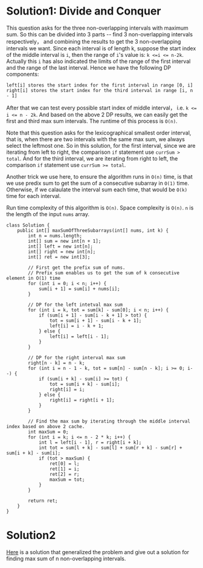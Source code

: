 # Solution1: Divide and Conquer

This question asks for the three non-overlapping intervals with maximum sum. So this can be divided into 3 parts -- find 3 non-overlapping intervals respectively， and combining the results to get the 3 non-overlapping intervals we want. Since each interval is of length k, suppose the start index of the middle interval is `i`, then the range of `i`'s value is: `k <=i <= n-2k`. Actually this `i` has also indicated the limits of the range of the first interval and the range of the last interval. Hence we have the following DP components:

```
left[i] stores the start index for the first interval in range [0, i]
right[i] stores the start index for the third interval in range [i, n - 1]
```

After that we can test every possible start index of middle interval， i.e. `k <= i <= n - 2k`. And based on the above 2 DP results, we can easily get the first and third max sum intervals. The runtime of this process is `O(n)`. 

Note that this question asks for the lexicographical smallest order interval, that is, when there are two intervals with the same max sum, we always select the leftmost one. So in this solution, for the first interval, since we are iterating from left to right, the comparison `if` statement use `currSum > total`. And for the third interval, we are iterating from right to left, the comparison `if` statement use `currSum >= total`. 

Another trick we use here, to ensure the algorithm runs in `O(n)` time, is that we use predix sum to get the sum of a consecutive subarray in `O(1)` time. Otherwise, if we calaulate the interval sum each time, that would be `O(k)` time for each interval.

Run time complexity of this algorithm is `O(n)`. Space complexity is `O(n)`. `n` is the length of the input `nums` array. 

```
class Solution {
    public int[] maxSumOfThreeSubarrays(int[] nums, int k) {
        int n = nums.length;
        int[] sum = new int[n + 1];
        int[] left = new int[n];
        int[] right = new int[n];
        int[] ret = new int[3];
        
        // First get the prefix sum of nums.
        // Prefix sum enables us to get the sum of k consecutive element in O(1) time
        for (int i = 0; i < n; i++) {
            sum[i + 1] = sum[i] + nums[i];
        }
        
        // DP for the left intetval max sum
        for (int i = k, tot = sum[k] - sum[0]; i < n; i++) {
            if (sum[i + 1] - sum[i - k + 1] > tot) {
                tot = sum[i + 1] - sum[i - k + 1];
                left[i] = i - k + 1;
            } else {
                left[i] = left[i - 1];
            }
        }
        
        // DP for the right interval max sum
        right[n - k] = n - k;
        for (int i = n - 1 - k, tot = sum[n] - sum[n - k]; i >= 0; i--) {
            if (sum[i + k] - sum[i] >= tot) {
                tot = sum[i + k] - sum[i];
                right[i] = i;
            } else {
                right[i] = right[i + 1];
            }
        }
        
        // Find the max sum by iterating through the middle interval index based on above 2 cache.
        int maxSum = 0;
        for (int i = k; i <= n - 2 * k; i++) {
            int l = left[i - 1], r = right[i + k];
            int tot = sum[l + k] - sum[l] + sum[r + k] - sum[r] + sum[i + k] - sum[i];
            if (tot > maxSum) {
                ret[0] = l;
                ret[1] = i;
                ret[2] = r;
                maxSum = tot;
            }
        }
        
        return ret;
    }
}
```

# Solution2

[Here](https://github.com/YaokaiYang-assaultmaster/LeetCode/blob/master/GeneralizedMethod/Maximum%20Sum%20of%20n%20Non-Overlapping%20Subarrays.md) is a solution that generalized the problem and give out a solution for finding max sum of n non-overlapping intervals. 
